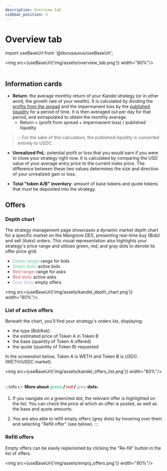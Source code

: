 ```yaml
---
description: Overview tab
sidebar_position: 3
---
```


# Overview tab

import useBaseUrl from '@docusaurus/useBaseUrl';

<img src={useBaseUrl('img/assets/overview_tab.png')} width="80%"/><br /><br />

## Information cards

* **Return**: the average monthly return of your Kandel strategy (or in other word, the growth rate of your wealth). It is calculated by dividing the [profits from the spread](../../../kandel/README.md) and the impermanent loss by the [published liquidity](../../../kandel/how-does-kandel-work/strategy-reserve.md#published-liquidity) for a period of time. It is then averaged out per day for that period, and extrapolated to obtain the monthly average.
    * Return = (profit from spread + impermanent loss) / published liquidity
> 💡
> For the sake of this calculation, the published liquidity is converted entirely to USDC.

* **Unrealized PnL**: potential profit or loss that you would earn if you were to close your strategy right now. It is calculated by comparing the USD value of your average entry price to the current index price. The difference between these two values determines the size and direction of your unrealized gain or loss.

* **Total "token A/B" inventory**: amount of base tokens and quote tokens that must be deposited into the strategy.

## Offers

### Depth chart

The strategy management page showcases a dynamic market depth chart for a specific market on the Mangrove DEX, presenting real-time buy (Bids) and sell (Asks) orders. This visual representation also highlights your strategy's price range and utilizes green, red, and gray dots to denote its offer price grid.

* <font color="#5cd19b">Green range</font>: range for bids
* <font color="#5cd19b">Green dots</font>: active bids
* <font color="#eb525a">Red range</font>: range for asks
* <font color="#eb525a">Red dots</font>: active asks
* <font color="#a7adcd">Grey dots</font>: empty offers

<img src={useBaseUrl('img/assets/kandel_depth_chart.png')} width="80%"/>

### List of active offers

Beneath the chart, you'll find your strategy's orders list, displaying:

* the type (Bid/Ask)
* the estimated price of Token A in Token B
* the base (quantity of Token A offered)
* the quote (quantity of Token B) requested

In the screenshot below, Token A is WETH and Token B is USDC (WETH/USDC market).

<img src={useBaseUrl('img/assets/kandel_offers_list.png')} width="80%"/><br /><br />

:::info 👉 **More about <font color="#5cd19b">green</font> / <font color="#eb525a">red</font> / <font color="#a7adcd">grey</font> dots:**

1. If you navigate on a green/red dot, the relevant offer is highlighted on the list. You can check the price at which an offer is posted, as well as the base and quote amounts.

2. You are also able to refill empty offers (grey dots) by hovering over them and selecting "Refill offer" (see below).
:::

### Refill offers

Empty offers can be easily replenished by clicking the "Re-fill" button in the list of offers.

<img src={useBaseUrl('img/assets/empty_offers.png')} width="80%"/>
